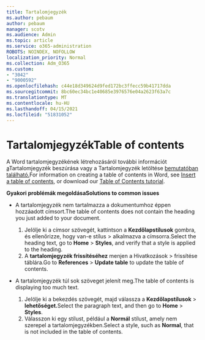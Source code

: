 ```yaml
---
title: Tartalomjegyzék
ms.author: pebaum
author: pebaum
manager: scotv
ms.audience: Admin
ms.topic: article
ms.service: o365-administration
ROBOTS: NOINDEX, NOFOLLOW
localization_priority: Normal
ms.collection: Adm_O365
ms.custom:
- "3042"
- "9000592"
ms.openlocfilehash: c44e18d349624d9fed172bc3ffecc59b41717dda
ms.sourcegitcommit: 8bc60ec34bc1e40685e3976576e04a2623f63a7c
ms.translationtype: MT
ms.contentlocale: hu-HU
ms.lasthandoff: 04/15/2021
ms.locfileid: "51831052"
---
```

# <a name="table-of-contents"></a><span data-ttu-id="102a8-102">Tartalomjegyzék</span><span class="sxs-lookup"><span data-stu-id="102a8-102">Table of contents</span></span>

<span data-ttu-id="102a8-103">A Word tartalomjegyzékének létrehozásáról további információt [a](https://support.office.com/article/882e8564-0edb-435e-84b5-1d8552ccf0c0)Tartalomjegyzék beszúrása vagy a Tartalomjegyzék letöltése [bemutatóban található.](https://go.microsoft.com/fwlink/?linkid=2065106)</span><span class="sxs-lookup"><span data-stu-id="102a8-103">For information on creating a table of contents in Word, see [Insert a table of contents](https://support.office.com/article/882e8564-0edb-435e-84b5-1d8552ccf0c0), or download our [Table of Contents tutorial](https://go.microsoft.com/fwlink/?linkid=2065106).</span></span>

<span data-ttu-id="102a8-104">**Gyakori problémák megoldása**</span><span class="sxs-lookup"><span data-stu-id="102a8-104">**Solutions to common issues**</span></span>

- <span data-ttu-id="102a8-105">A tartalomjegyzék nem tartalmazza a dokumentumhoz éppen hozzáadott címsort.</span><span class="sxs-lookup"><span data-stu-id="102a8-105">The table of contents does not contain the heading you just added to your document.</span></span>
  1. <span data-ttu-id="102a8-106">Jelölje ki a címsor szövegét, kattintson a **Kezdőlapstílusok** gombra, és ellenőrizze, hogy van-e stílus  >  alkalmazva a címsorra.</span><span class="sxs-lookup"><span data-stu-id="102a8-106">Select the heading text, go to **Home** > **Styles**, and verify that a style is applied to the heading.</span></span>
  2. <span data-ttu-id="102a8-107">A **tartalomjegyzék frissítéséhez** menjen a Hivatkozások  >   frissítése táblára.</span><span class="sxs-lookup"><span data-stu-id="102a8-107">Go to **References** > **Update table** to update the table of contents.</span></span>

- <span data-ttu-id="102a8-108">A tartalomjegyzék túl sok szöveget jelenít meg.</span><span class="sxs-lookup"><span data-stu-id="102a8-108">The table of contents is displaying too much text.</span></span> 
  1. <span data-ttu-id="102a8-109">Jelölje ki a bekezdés szövegét, majd válassza a **Kezdőlapstílusok**  >  **lehetőséget.**</span><span class="sxs-lookup"><span data-stu-id="102a8-109">Select the paragraph text, and then go to **Home** > **Styles**.</span></span>
  2. <span data-ttu-id="102a8-110">Válasszon ki egy stílust, például a **Normál** stílust, amely nem szerepel a tartalomjegyzékben.</span><span class="sxs-lookup"><span data-stu-id="102a8-110">Select a style, such as **Normal**, that is not included in the table of contents.</span></span>